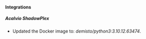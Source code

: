#### Integrations
##### Acalvio ShadowPlex
- Updated the Docker image to: *demisto/python3:3.10.12.63474*.
